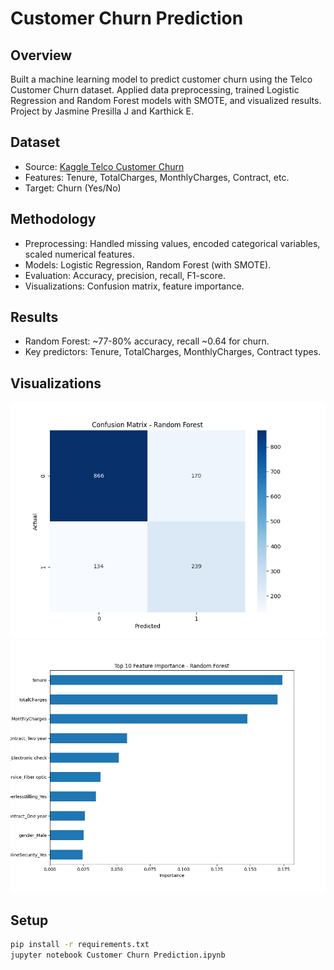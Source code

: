 # Customer Churn Prediction
## Overview
Built a machine learning model to predict customer churn using the Telco Customer Churn dataset. Applied data preprocessing, trained Logistic Regression and Random Forest models with SMOTE, and visualized results. Project by Jasmine Presilla J and Karthick E.

## Dataset
- Source: [Kaggle Telco Customer Churn](https://www.kaggle.com/datasets/blastchar/telco-customer-churn)
- Features: Tenure, TotalCharges, MonthlyCharges, Contract, etc.
- Target: Churn (Yes/No)

## Methodology
- Preprocessing: Handled missing values, encoded categorical variables, scaled numerical features.
- Models: Logistic Regression, Random Forest (with SMOTE).
- Evaluation: Accuracy, precision, recall, F1-score.
- Visualizations: Confusion matrix, feature importance.

## Results
- Random Forest: ~77-80% accuracy, recall ~0.64 for churn.
- Key predictors: Tenure, TotalCharges, MonthlyCharges, Contract types.

## Visualizations
![Confusion Matrix](confusion_matrix.png)
![Feature Importance](feature_importance.png)

## Setup
```bash
pip install -r requirements.txt
jupyter notebook Customer Churn Prediction.ipynb
